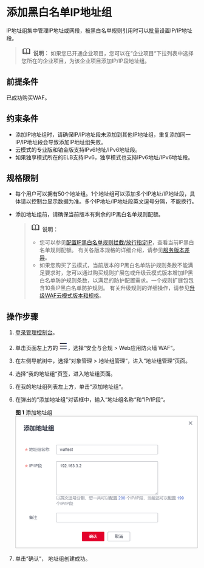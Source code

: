# 添加黑白名单IP地址组<a name="waf_01_0357"></a>

IP地址组集中管理IP地址或网段，被黑白名单规则引用时可以批量设置IP/IP地址段。

>![](public_sys-resources/icon-note.gif) **说明：** 
>如果您已开通企业项目，您可以在“企业项目“下拉列表中选择您所在的企业项目，为该企业项目添加IP/IP段地址组。

## 前提条件<a name="section8174172016525"></a>

已成功购买WAF。

## 约束条件<a name="section1083742615419"></a>

-   添加IP地址组时，请确保IP/IP地址段未添加到其他IP地址组，重复添加同一IP/IP地址段会导致添加IP地址组失败。
-   云模式的专业版和铂金版支持IPv6地址/IPv6地址段。
-   如果独享模式所在的ELB支持IPv6，独享模式也支持IPv6地址/IPv6地址段。

## 规格限制<a name="section10575131211315"></a>

-   每个用户可以拥有50个地址组。1个地址组可以添加多个IP地址/IP地址段，具体请以控制台显示数据为准。多个IP地址/IP地址段英文逗号分隔，不能换行。
-   添加地址组前，请确保当前版本有剩余的IP黑白名单规则配额。

    >![](public_sys-resources/icon-note.gif) **说明：** 
    >-   您可以参见[配置IP黑白名单规则拦截/放行指定IP](配置IP黑白名单规则拦截-放行指定IP.md)，查看当前IP黑白名单规则配额。
    >    有关各版本规格的详细介绍，请参见[服务版本差异](https://support.huaweicloud.com/productdesc-waf/waf_01_0106.html)。
    >-   如果您购买了云模式，当前版本的IP黑白名单防护规则条数不能满足要求时，您可以通过购买规则扩展包或升级云模式版本增加IP黑白名单防护规则条数，以满足的防护配置需求。一个规则扩展包包含10条IP黑白名单防护规则。
    >    有关升级规则的详细操作，请参见[升级WAF云模式版本和规格](https://support.huaweicloud.com/usermanual-waf/waf_01_0114.html)。

## 操作步骤<a name="section721145410437"></a>

1.  [登录管理控制台](https://console.huaweicloud.com/?locale=zh-cn)。
2.  单击页面左上方的![](figures/icon-Service-122.png)，选择“安全与合规  \>  Web应用防火墙 WAF“。
3.  在左侧导航树中，选择“对象管理  \>  地址组管理“，进入“地址组管理“页面。
4.  选择“我的地址组“页签，进入地址组页面。
5.  在我的地址组列表左上方，单击“添加地址组“。
6.  在弹出的“添加地址组“对话框中，输入“地址组名称“和“IP/IP段“。

    **图 1**  添加地址组<a name="fig12864142655519"></a>  
    ![](figures/添加地址组.png "添加地址组")

7.  单击“确认“， 地址组创建成功。

